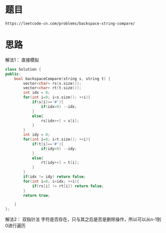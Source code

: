 # 题目
`https://leetcode-cn.com/problems/backspace-string-compare/`


# 思路
解法1： 直接模拟

```cpp
class Solution {
public:
    bool backspaceCompare(string s, string t) {
        vector<char> rs(s.size());
        vector<char> rt(t.size());
        int idx = 0;
        for(int i=0; i<s.size(); ++i){
            if(s[i]=='#'){
                if(idx>0) --idx;
            }
            else{
                rs[idx++] = s[i]; 
            }
        }
        int idy = 0;
        for(int i=0; i<t.size(); ++i){
            if(t[i]=='#'){
                if(idy>0) --idy;
            }
            else{
                rt[idy++] = t[i];
            }
        }
        if(idx != idy) return false;
        for(int i=0; i<idx; ++i){
            if(rs[i] != rt[i]) return false;
        }
        return true;

    }
};
```


解法2： 双指针法
字符是否存在，只与其之后是否是删除操作，所以可以从n-1到0进行遍历